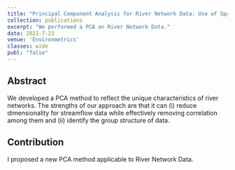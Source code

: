 ```yaml
---
title: "Principal Component Analysis for River Network Data: Use of Spatio-temporal Correlation and Heterogeneous Covariance Structure"
collection: publications
excerpt: "We performed a PCA on River Network Data."
date: 2022-7-23
venue: 'Environmetrics'
classes: wide
publ: "false"
---
```

## Abstract
We developed a PCA method to reflect the unique characteristics of river networks. The strengths of our approach are that it can 
(i) reduce dimensionality for streamflow data while effectively removing correlation among them and 
(ii) identify the group structure of data.

## Contribution
I proposed a new PCA method applicable to River Network Data.
